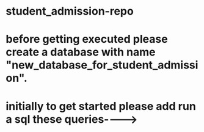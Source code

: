# student_admission-repo
# before getting executed please create a database with name "new_database_for_student_admission".
# initially to get started please add run a sql these queries---->
#     
